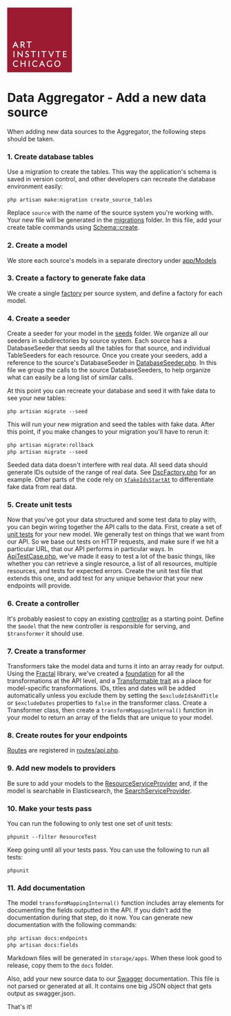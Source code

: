 ![Art Institute of Chicago](https://raw.githubusercontent.com/Art-Institute-of-Chicago/template/master/aic-logo.gif)

# Data Aggregator - Add a new data source

When adding new data sources to the Aggregator, the following steps should be taken.

### 1. Create database tables

Use a migration to create the tables. This way the application's schema is saved in version control,
and other developers can recreate the database environment easily:

```shell
php artisan make:migration create_source_tables
```

Replace `source` with the name of the source system you're working with. Your new file will be generated
in the [migrations](database/migrations) folder. In this file, add your create table commands using [Schema::create](https://laravel.com/docs/5.5/migrations#creating-tables).

### 2. Create a model

We store each source's models in a separate directory under [app/Models](app/Models)

### 3. Create a factory to generate fake data

We create a single [factory](database/factories) per source system, and define a factory for each model.

### 4. Create a seeder

Create a seeder for your model in the [seeds](database/seeds) folder. We organize all our seeders in subdirectories
by source system. Each source has a DatabaseSeeder that seeds all the tables for that source, and individual
TableSeeders for each resource. Once you create your seeders, add a reference to the source's DatabaseSeeder in
[DatabaseSeeder.php](database/seeds/DatabaseSeeder.php). In this file we group the calls to the source DatabaseSeeders,
to help organize what can easily be a long list of similar calls.

At this point you can recreate your database and seed it with fake data to see your new tables:

```shell
php artisan migrate --seed
```

This will run your new migration and seed the tables with fake data. After this point, if you make changes to your
migration you'll have to rerun it:

```shell
php artisan migrate:rollback
php artisan migrate --seed
```

Seeded data data doesn't interfere with real data. All seed data should generate IDs outside of the range of real data.
See [DscFactory.php](database/factories/DscFactory.php#L19) for an example. Other parts of the code rely on
[`$fakeIdsStartAt`](app/Models/BaseModel.php#L37) to differentiate fake data from real data.

### 5. Create unit tests

Now that you've got your data structured and some test data to play with, you can begin wiring together the API
calls to the data. First, create a set of [unit tests](test/Unit) for your new model. We generally test on things that
we want from our API. So we base out tests on HTTP requests, and make sure if we hit a particular URL, that our API
performs in particular ways. In [ApiTestCase.php](test/Unit/ApiTestCase.php), we've made it easy to test a lot of the
basic things, like whether you can retrieve a single resource, a list of all resources, multiple resources, and tests
for expected errors. Create the unit test file that extends this one, and add test for any unique behavior that your new
endpoints will provide.

### 6. Create a controller

It's probably easiest to copy an existing [controller](app/Http/Controller) as a starting point. Define the `$model`
that the new controller is responsible for serving, and `$transformer` it should use.

### 7. Create a transformer

Transformers take the model data and turns it into an array ready for output. Using the
[Fractal](http://fractal.thephpleague.com/) library, we've created a
[foundation](app/Http/Transformers/ApiTransformer.php) for all the transformations at the API level, and a
[Transformable trait](app/Models/Transformable.php) as a place for model-specific transformations. IDs, titles and dates
will be added automatically unless you exclude them by setting the `$excludeIdsAndTitle` or `$excludeDates` properties
to `false` in the transformer class. Create a Transformer class, then create a `transformMappingInternal()` function in
your model to return an array of the fields that are unique to your model.

### 8. Create routes for your endpoints

[Routes](https://laravel.com/docs/5.5/routing) are registered in [routes/api.php](routes/api.php).

### 9. Add new models to providers

Be sure to add your models to the [ResourceServiceProvider](app/Providers/ResourceServiceProvider) and, if the model
is searchable in Elasticsearch, the [SearchServiceProvider](app/Providers/SearchServiceProvider).

### 10. Make your tests pass

You can run the following to only test one set of unit tests:

```shell
phpunit --filter ResourceTest
```

Keep going until all your tests pass. You can use the following to run all tests:

```shell
phpunit
```

### 11. Add documentation

The model `transformMappingInternal()` function includes array elements for documenting the fields outputted in the API.
If you didn't add the documentation during that step, do it now. You can generate new documentation with the following
commands:

```shell
php artisan docs:endpoints
php artisan docs:fields
```

Markdown files will be generated in `storage/apps`. When these look good to release, copy them to the `docs` folder.

Also, add your new source data to our [Swagger](resource/views/swagger.blade.php)
documentation. This file is not parsed or generated at all. It contains one big JSON object that gets output as
swagger.json.

That's it!
